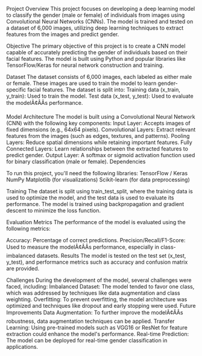 Project Overview
This project focuses on developing a deep learning model to classify the gender (male or female) of individuals from images using Convolutional Neural Networks (CNNs). The model is trained and tested on a dataset of 6,000 images, utilizing deep learning techniques to extract features from the images and predict gender.

Objective
The primary objective of this project is to create a CNN model capable of accurately predicting the gender of individuals based on their facial features. The model is built using Python and popular libraries like TensorFlow/Keras for neural network construction and training.

Dataset
The dataset consists of 6,000 images, each labeled as either male or female. These images are used to train the model to learn gender-specific facial features. The dataset is split into:
Training data (x_train, y_train): Used to train the model.
Test data (x_test, y_test): Used to evaluate the modelÃ¢ÂÂs performance.

Model Architecture
The model is built using a Convolutional Neural Network (CNN) with the following key components:
Input Layer: Accepts images of fixed dimensions (e.g., 64x64 pixels).
Convolutional Layers: Extract relevant features from the images (such as edges, textures, and patterns).
Pooling Layers: Reduce spatial dimensions while retaining important features.
Fully Connected Layers: Learn relationships between the extracted features to predict gender.
Output Layer: A softmax or sigmoid activation function used for binary classification (male or female).
Dependencies

To run this project, you'll need the following libraries:
TensorFlow / Keras
NumPy
Matplotlib (for visualizations)
Scikit-learn (for data preprocessing)

Training
The dataset is split using train_test_split, where the training data is used to optimize the model, and the test data is used to evaluate its performance. The model is trained using backpropagation and gradient descent to minimize the loss function.

Evaluation Metrics
The performance of the model is evaluated using the following metrics:

Accuracy: Percentage of correct predictions.
Precision/Recall/F1-Score: Used to measure the modelÃ¢ÂÂs performance, especially in class-imbalanced datasets.
Results
The model is tested on the test set (x_test, y_test), and performance metrics such as accuracy and confusion matrix are provided.

Challenges
During the development of the model, several challenges were faced, including:
Imbalanced Dataset: The model tended to favor one class, which was addressed by techniques like data augmentation and class weighting.
Overfitting: To prevent overfitting, the model architecture was optimized and techniques like dropout and early stopping were used.
Future Improvements
Data Augmentation: To further improve the modelÃ¢ÂÂs robustness, data augmentation techniques can be applied.
Transfer Learning: Using pre-trained models such as VGG16 or ResNet for feature extraction could enhance the model's performance.
Real-time Prediction: The model can be deployed for real-time gender classification in applications.
